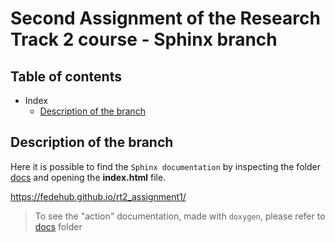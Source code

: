 # Second Assignment of the Research Track 2 course - Sphinx  branch

## Table of contents 
- Index 
  - [Description of the branch](#description-of-the-branch)
    

## Description of the branch

Here it is possible to find the `Sphinx documentation` by inspecting the folder [docs](https://github.com/fedehub/rt2_assignment1/tree/sphinx/docs) and opening the **index.html** file. 

https://fedehub.github.io/rt2_assignment1/

> To see the "action" documentation, made with `doxygen`, please refer to [docs](https://github.com/fedehub/rt2_assignment1/tree/doxygen/docs) folder

